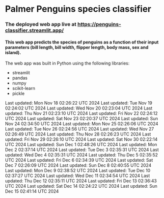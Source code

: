 # Palmer Penguins species classifier
### The deployed web app live at https://penguins-classifier.streamlit.app/
#### This web app predicts the species of penguins as a function of their input parameters (bill length, bill width, flipper length, body mass, sex and island).
The web app was built in Python using the following libraries:<br>
- streamlit
- pandas
- numpy
- scikit-learn
- pickle

Last updated: Mon Nov 18 02:26:22 UTC 2024
Last updated: Tue Nov 19 02:24:02 UTC 2024
Last updated: Wed Nov 20 02:23:04 UTC 2024
Last updated: Thu Nov 21 02:23:10 UTC 2024
Last updated: Fri Nov 22 02:24:12 UTC 2024
Last updated: Sat Nov 23 02:20:37 UTC 2024
Last updated: Sun Nov 24 02:34:50 UTC 2024
Last updated: Mon Nov 25 02:26:06 UTC 2024
Last updated: Tue Nov 26 02:24:56 UTC 2024
Last updated: Wed Nov 27 02:26:49 UTC 2024
Last updated: Thu Nov 28 02:26:23 UTC 2024
Last updated: Fri Nov 29 02:26:10 UTC 2024
Last updated: Sat Nov 30 02:22:14 UTC 2024
Last updated: Sun Dec  1 02:48:26 UTC 2024
Last updated: Mon Dec  2 02:37:14 UTC 2024
Last updated: Tue Dec  3 02:35:31 UTC 2024
Last updated: Wed Dec  4 02:35:31 UTC 2024
Last updated: Thu Dec  5 02:35:52 UTC 2024
Last updated: Fri Dec  6 02:34:39 UTC 2024
Last updated: Sat Dec  7 02:26:09 UTC 2024
Last updated: Sun Dec  8 02:40:55 UTC 2024
Last updated: Mon Dec  9 02:38:52 UTC 2024
Last updated: Tue Dec 10 02:37:27 UTC 2024
Last updated: Wed Dec 11 02:34:54 UTC 2024
Last updated: Thu Dec 12 02:35:11 UTC 2024
Last updated: Fri Dec 13 02:36:43 UTC 2024
Last updated: Sat Dec 14 02:24:22 UTC 2024
Last updated: Sun Dec 15 02:41:14 UTC 2024
